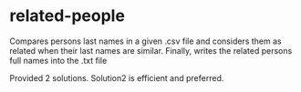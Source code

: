 # related-people
Compares persons last names in a given .csv file and considers them as related when their last names are similar. Finally, writes the related persons full names into the .txt file

Provided 2 solutions. Solution2 is efficient and preferred.
